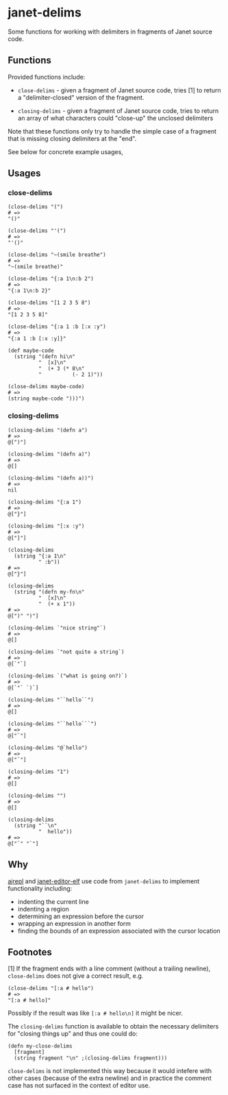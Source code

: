 # janet-delims

Some functions for working with delimiters in fragments of Janet
source code.

## Functions

Provided functions include:

* `close-delims` - given a fragment of Janet source code, tries [1] to
  return a "delimiter-closed" version of the fragment.

* `closing-delims` - given a fragment of Janet source code, tries to
  return an array of what characters could "close-up" the unclosed
  delimiters

Note that these functions only try to handle the simple case of a
fragment that is missing closing delimiters at the "end".

See below for concrete example usages,

## Usages

### close-delims


```janet
(close-delims "(")
# =>
"()"

(close-delims "'(")
# =>
"'()"

(close-delims "~(smile breathe")
# =>
"~(smile breathe)"

(close-delims "{:a 1\n:b 2")
# =>
"{:a 1\n:b 2}"

(close-delims "[1 2 3 5 8")
# =>
"[1 2 3 5 8]"

(close-delims "{:a 1 :b [:x :y")
# =>
"{:a 1 :b [:x :y]}"

(def maybe-code
  (string "(defn hi\n"
          "  [x]\n"
          "  (+ 3 (* 8\n"
          "          (- 2 1)"))

(close-delims maybe-code)
# =>
(string maybe-code ")))")
```

### closing-delims

```janet
(closing-delims "(defn a")
# =>
@[")"]

(closing-delims "(defn a)")
# =>
@[]

(closing-delims "(defn a))")
# =>
nil

(closing-delims "{:a 1")
# =>
@["}"]

(closing-delims "[:x :y")
# =>
@["]"]

(closing-delims
  (string "{:a 1\n"
          " :b"))
# =>
@["}"]

(closing-delims
  (string "(defn my-fn\n"
          "  [x]\n"
          "  (+ x 1"))
# =>
@[")" ")"]

(closing-delims `"nice string"`)
# =>
@[]

(closing-delims `"not quite a string`)
# =>
@[`"`]

(closing-delims `("what is going on?)`)
# =>
@[`"` `)`]

(closing-delims "``hello``")
# =>
@[]

(closing-delims "``hello```")
# =>
@["`"]

(closing-delims "@`hello")
# =>
@["`"]

(closing-delims "1")
# =>
@[]

(closing-delims "")
# =>
@[]

(closing-delims
  (string "``\n"
          "  hello"))
# =>
@["`" "`"]
```

## Why

[ajrepl](https://github.com/sogaiu/ajrepl) and
[janet-editor-elf](https://github.com/sogaiu/janet-editor-elf) use
code from `janet-delims` to implement functionality including:

* indenting the current line
* indenting a region
* determining an expression before the cursor
* wrapping an expression in another form
* finding the bounds of an expression associated with the cursor
  location

## Footnotes

[1] If the fragment ends with a line comment (without a trailing
newline), `close-delims` does not give a correct result, e.g.

```janet
(close-delims "[:a # hello")
# =>
"[:a # hello]"
```

Possibly if the result was like `[:a # hello\n]` it might be nicer.

The `closing-delims` function is available to obtain the necessary
delimiters for "closing things up" and thus one could do:

```janet
(defn my-close-delims
  [fragment]
  (string fragment "\n" ;(closing-delims fragment)))
```

`close-delims` is not implemented this way because it would intefere
with other cases (because of the extra newline) and in practice the
comment case has not surfaced in the context of editor use.

